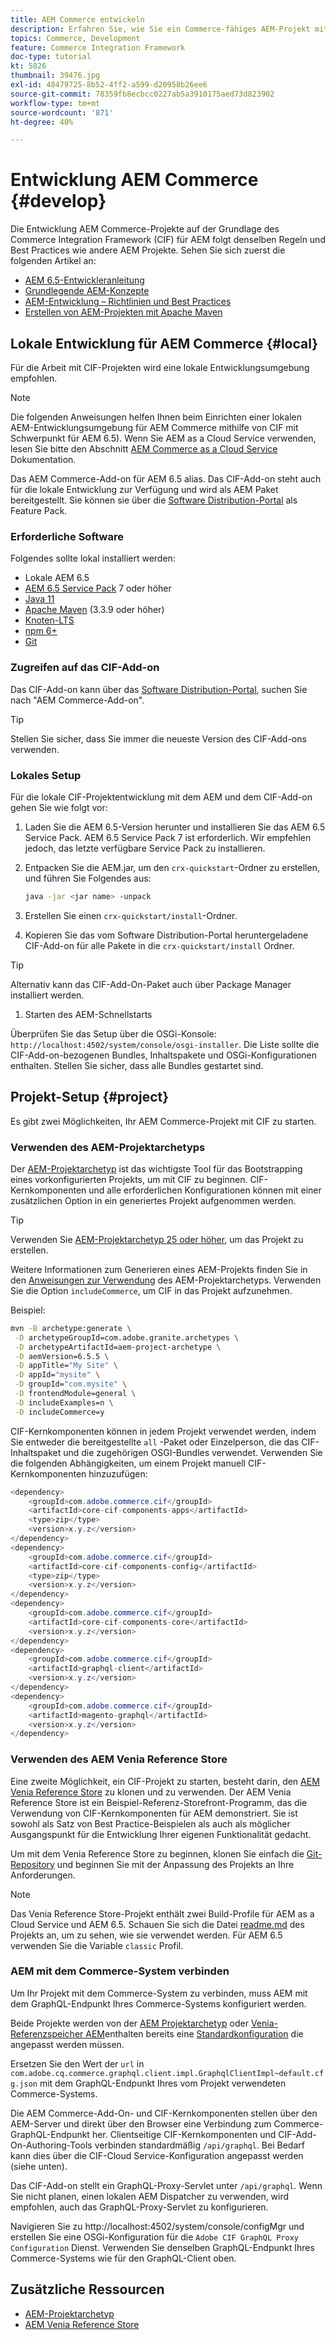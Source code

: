 ```yaml
---
title: AEM Commerce entwickeln
description: Erfahren Sie, wie Sie ein Commerce-fähiges AEM-Projekt mithilfe des AEM-Projektarchetyps generieren. Erfahren Sie, wie Sie das Projekt erstellen und in einer lokalen Entwicklungsumgebung bereitstellen.
topics: Commerce, Development
feature: Commerce Integration Framework
doc-type: tutorial
kt: 5826
thumbnail: 39476.jpg
exl-id: 48479725-8b52-4ff2-a599-d20958b26ee6
source-git-commit: 78359fb8ecbcc0227ab5a3910175aed73d823902
workflow-type: tm+mt
source-wordcount: '871'
ht-degree: 40%

---
```


# Entwicklung AEM Commerce {#develop}

Die Entwicklung AEM Commerce-Projekte auf der Grundlage des Commerce Integration Framework (CIF) für AEM folgt denselben Regeln und Best Practices wie andere AEM Projekte. Sehen Sie sich zuerst die folgenden Artikel an:

- [AEM 6.5-Entwickleranleitung](/help/sites-developing/home.md)
- [Grundlegende AEM-Konzepte](/help/sites-developing/the-basics.md)
- [AEM-Entwicklung – Richtlinien und Best Practices](/help/sites-developing/dev-guidelines-bestpractices.md)
- [Erstellen von AEM-Projekten mit Apache Maven](/help/sites-developing/ht-projects-maven.md)

## Lokale Entwicklung für AEM Commerce {#local}

Für die Arbeit mit CIF-Projekten wird eine lokale Entwicklungsumgebung empfohlen.

>[!NOTE]
>
>Die folgenden Anweisungen helfen Ihnen beim Einrichten einer lokalen AEM-Entwicklungsumgebung für AEM Commerce mithilfe von CIF mit Schwerpunkt für AEM 6.5). Wenn Sie AEM as a Cloud Service verwenden, lesen Sie bitte den Abschnitt [AEM Commerce as a Cloud Service](https://experienceleague.adobe.com/docs/experience-manager-cloud-service/content-and-commerce/home.html?lang=de) Dokumentation.

Das AEM Commerce-Add-on für AEM 6.5 alias. Das CIF-Add-on steht auch für die lokale Entwicklung zur Verfügung und wird als AEM Paket bereitgestellt. Sie können sie über die [Software Distribution-Portal](https://experience.adobe.com/#/downloads/content/software-distribution/en/aem.html) als Feature Pack.

### Erforderliche Software

Folgendes sollte lokal installiert werden:

- Lokale AEM 6.5
- [AEM 6.5 Service Pack](https://experience.adobe.com/#/downloads/content/software-distribution/en/aem.html) 7 oder höher
- [Java 11](https://downloads.experiencecloud.adobe.com/content/software-distribution/en/general.html)
- [Apache Maven](https://maven.apache.org/) (3.3.9 oder höher)
- [Knoten-LTS](https://nodejs.org/en/)
- [npm 6+](https://www.npmjs.com/)
- [Git](https://git-scm.com/)

### Zugreifen auf das CIF-Add-on

Das CIF-Add-on kann über das [Software Distribution-Portal](https://experience.adobe.com/#/downloads/content/software-distribution/en/aem.html), suchen Sie nach &quot;AEM Commerce-Add-on&quot;.

>[!TIP]
>
>Stellen Sie sicher, dass Sie immer die neueste Version des CIF-Add-ons verwenden.

### Lokales Setup

Für die lokale CIF-Projektentwicklung mit dem AEM und dem CIF-Add-on gehen Sie wie folgt vor:

1. Laden Sie die AEM 6.5-Version herunter und installieren Sie das AEM 6.5 Service Pack. AEM 6.5 Service Pack 7 ist erforderlich. Wir empfehlen jedoch, das letzte verfügbare Service Pack zu installieren.

1. Entpacken Sie die AEM.jar, um den `crx-quickstart`-Ordner zu erstellen, und führen Sie Folgendes aus:

   ```bash
   java -jar <jar name> -unpack
   ```

1. Erstellen Sie einen `crx-quickstart/install`-Ordner.

1. Kopieren Sie das vom Software Distribution-Portal heruntergeladene CIF-Add-on für alle Pakete in die `crx-quickstart/install` Ordner.

>[!TIP]
>
>Alternativ kann das CIF-Add-On-Paket auch über Package Manager installiert werden.

1. Starten des AEM-Schnellstarts

Überprüfen Sie das Setup über die OSGi-Konsole: `http://localhost:4502/system/console/osgi-installer`. Die Liste sollte die CIF-Add-on-bezogenen Bundles, Inhaltspakete und OSGi-Konfigurationen enthalten. Stellen Sie sicher, dass alle Bundles gestartet sind.

## Projekt-Setup {#project}

Es gibt zwei Möglichkeiten, Ihr AEM Commerce-Projekt mit CIF zu starten.

### Verwenden des AEM-Projektarchetyps

Der [AEM-Projektarchetyp](https://github.com/adobe/aem-project-archetype) ist das wichtigste Tool für das Bootstrapping eines vorkonfigurierten Projekts, um mit CIF zu beginnen. CIF-Kernkomponenten und alle erforderlichen Konfigurationen können mit einer zusätzlichen Option in ein generiertes Projekt aufgenommen werden.

>[!TIP]
>
>Verwenden Sie [AEM-Projektarchetyp 25 oder höher](https://github.com/adobe/aem-project-archetype/releases), um das Projekt zu erstellen.

Weitere Informationen zum Generieren eines AEM-Projekts finden Sie in den [Anweisungen zur Verwendung](https://github.com/adobe/aem-project-archetype#usage) des AEM-Projektarchetyps. Verwenden Sie die Option `includeCommerce`, um CIF in das Projekt aufzunehmen.

Beispiel:

```bash
mvn -B archetype:generate \
 -D archetypeGroupId=com.adobe.granite.archetypes \
 -D archetypeArtifactId=aem-project-archetype \
 -D aemVersion=6.5.5 \
 -D appTitle="My Site" \
 -D appId="mysite" \
 -D groupId="com.mysite" \
 -D frontendModule=general \
 -D includeExamples=n \
 -D includeCommerce=y
```

CIF-Kernkomponenten können in jedem Projekt verwendet werden, indem Sie entweder die bereitgestellte `all` -Paket oder Einzelperson, die das CIF-Inhaltspaket und die zugehörigen OSGI-Bundles verwendet. Verwenden Sie die folgenden Abhängigkeiten, um einem Projekt manuell CIF-Kernkomponenten hinzuzufügen:

```java
<dependency>
    <groupId>com.adobe.commerce.cif</groupId>
    <artifactId>core-cif-components-apps</artifactId>
    <type>zip</type>
    <version>x.y.z</version>
</dependency>
<dependency>
    <groupId>com.adobe.commerce.cif</groupId>
    <artifactId>core-cif-components-config</artifactId>
    <type>zip</type>
    <version>x.y.z</version>
</dependency>
<dependency>
    <groupId>com.adobe.commerce.cif</groupId>
    <artifactId>core-cif-components-core</artifactId>
    <version>x.y.z</version>
</dependency>
<dependency>
    <groupId>com.adobe.commerce.cif</groupId>
    <artifactId>graphql-client</artifactId>
    <version>x.y.z</version>
</dependency>
<dependency>
    <groupId>com.adobe.commerce.cif</groupId>
    <artifactId>magento-graphql</artifactId>
    <version>x.y.z</version>
</dependency>
```

### Verwenden des AEM Venia Reference Store

Eine zweite Möglichkeit, ein CIF-Projekt zu starten, besteht darin, den [AEM Venia Reference Store](https://github.com/adobe/aem-cif-guides-venia) zu klonen und zu verwenden. Der AEM Venia Reference Store ist ein Beispiel-Referenz-Storefront-Programm, das die Verwendung von CIF-Kernkomponenten für AEM demonstriert. Sie ist sowohl als Satz von Best Practice-Beispielen als auch als möglicher Ausgangspunkt für die Entwicklung Ihrer eigenen Funktionalität gedacht.

Um mit dem Venia Reference Store zu beginnen, klonen Sie einfach die [Git-Repository](https://github.com/adobe/aem-cif-guides-venia) und beginnen Sie mit der Anpassung des Projekts an Ihre Anforderungen.

>[!NOTE]
>
>Das Venia Reference Store-Projekt enthält zwei Build-Profile für AEM as a Cloud Service und AEM 6.5. Schauen Sie sich die Datei [readme.md](https://github.com/adobe/aem-cif-guides-venia/blob/main/README.md) des Projekts an, um zu sehen, wie sie verwendet werden. Für AEM 6.5 verwenden Sie die Variable `classic` Profil.

### AEM mit dem Commerce-System verbinden

Um Ihr Projekt mit dem Commerce-System zu verbinden, muss AEM mit dem GraphQL-Endpunkt Ihres Commerce-Systems konfiguriert werden.

Beide Projekte werden von der [AEM Projektarchetyp](https://github.com/adobe/aem-project-archetype) oder [Venia-Referenzspeicher AEM](https://github.com/adobe/aem-cif-guides-venia)enthalten bereits eine [Standardkonfiguration](https://github.com/adobe/aem-cif-guides-venia/blob/main/ui.config/src/main/content/jcr_root/apps/venia/osgiconfig/config/com.adobe.cq.commerce.graphql.client.impl.GraphqlClientImpl~default.cfg.json) die angepasst werden müssen.

Ersetzen Sie den Wert der `url` in `com.adobe.cq.commerce.graphql.client.impl.GraphqlClientImpl~default.cfg.json` mit dem GraphQL-Endpunkt Ihres vom Projekt verwendeten Commerce-Systems.

Die AEM Commerce-Add-On- und CIF-Kernkomponenten stellen über den AEM-Server und direkt über den Browser eine Verbindung zum Commerce-GraphQL-Endpunkt her. Clientseitige CIF-Kernkomponenten und CIF-Add-On-Authoring-Tools verbinden standardmäßig `/api/graphql`. Bei Bedarf kann dies über die CIF-Cloud Service-Konfiguration angepasst werden (siehe unten).

Das CIF-Add-on stellt ein GraphQL-Proxy-Servlet unter `/api/graphql`. Wenn Sie nicht planen, einen lokalen AEM Dispatcher zu verwenden, wird empfohlen, auch das GraphQL-Proxy-Servlet zu konfigurieren.

Navigieren Sie zu http://localhost:4502/system/console/configMgr und erstellen Sie eine OSGi-Konfiguration für die `Adobe CIF GraphQL Proxy Configuration` Dienst. Verwenden Sie denselben GraphQL-Endpunkt Ihres Commerce-Systems wie für den GraphQL-Client oben.

## Zusätzliche Ressourcen

- [AEM-Projektarchetyp](https://github.com/adobe/aem-project-archetype)
- [AEM Venia Reference Store](https://github.com/adobe/aem-cif-guides-venia)
